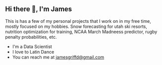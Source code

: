 ## Hi there 👋,  I'm James  

<!--
**gjamesd/gjamesd** is a ✨ _special_ ✨ repository because its `README.md` (this file) appears on your GitHub profile.

Here are some ideas to get you started:

- 🔭 I’m currently working on ...
- 🌱 I’m currently learning ...
- 👯 I’m looking to collaborate on ...
- 🤔 I’m looking for help with ...
- 💬 Ask me about ...
- 📫 How to reach me: ...
- 😄 Pronouns: ...
- ⚡ Fun fact: ...
-->
This is has a few of my personal projects that I work on in my free time, mostly focused on my hobbies. Snow forecasting for utah ski resorts, nutrition optimization for training, NCAA March Madneess predictor, rugby penalty probabilities, etc. 


* I'm a  Data Scientist
* I love to Latin Dance 
* You can reach me at jamesgriffd@gmail.com
  


